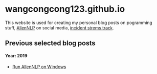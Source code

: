 # wangcongcong123.github.io
This website is used for creating my personal blog posts on pogramming stuff, [AllenNLP](https://allennlp.org/) on social media, [incident strems track](http://dcs.gla.ac.uk/~richardm/TREC_IS/).

## Previous selected blog posts
#### Year: 2019
  - [Run AllenNLP on Windows](https://wangcongcong123.github.io./Run-AllenNLP-on-Windows/) 

<!-- next blog post plan: bert for classification with allennlp -->